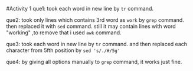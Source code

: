 #Activity 1
que1:
took each word in new line by `tr` command. 

que2:
took only lines which contains 3rd word as `work` by `grep` command. then replaced it with `sed` command. still it may contain lines with word "working" ,to remove that i used `awk` command.

que3:
took each word in new line by `tr` command. and then replaced each character from 5fth position by `sed 's/./#/5g'`

que4:
by giving all options manually to `grep` command, it works just fine.
